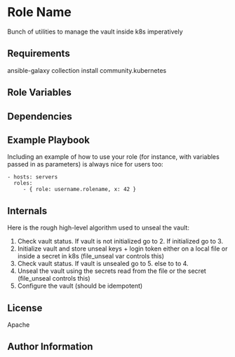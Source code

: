 Role Name
=========

Bunch of utilities to manage the vault inside k8s imperatively

Requirements
------------

ansible-galaxy collection install community.kubernetes

Role Variables
--------------



Dependencies
------------



Example Playbook
----------------

Including an example of how to use your role (for instance, with variables passed in as parameters) is always nice for users too:

    - hosts: servers
      roles:
         - { role: username.rolename, x: 42 }


Internals
---------
Here is the rough high-level algorithm used to unseal the vault:
1. Check vault status. If vault is not initialized go to 2. If initialized go to 3.
2. Initialize vault and store unseal keys + login token either on a local file
   or inside a secret in k8s (file_unseal var controls this)
3. Check vault status. If vault is unsealed go to 5. else to to 4.
4. Unseal the vault using the secrets read from the file or the secret
   (file_unseal controls this)
5. Configure the vault (should be idempotent)

License
-------

Apache

Author Information
------------------

